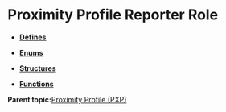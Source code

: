 # Proximity Profile Reporter Role

-   **[Defines](GUID-1B5891A3-72E1-45B4-B381-3432871015BA.md)**  

-   **[Enums](GUID-E05F98C1-D6B6-42D2-8EDE-F679AC9624A3.md)**  

-   **[Structures](GUID-F970E2B9-F1A5-4AD4-9AFE-7560E6800B32.md)**  

-   **[Functions](GUID-7D25C0C3-350E-4930-91C8-09B67ABDCEC3.md)**  


**Parent topic:**[Proximity Profile \(PXP\)](GUID-2CF55892-78B6-4613-8381-4745A1A047E0.md)


